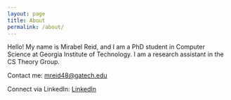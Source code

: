 ```yaml
---
layout: page
title: About
permalink: /about/
---
```

Hello! My name is Mirabel Reid, and I am a PhD student in Computer Science at Georgia Institute of Technology. I am a research assistant in the CS Theory Group.

Contact me: mreid48@gatech.edu

Connect via LinkedIn: [LinkedIn](https://www.linkedin.com/in/mirabel-reid-b3b779156)

